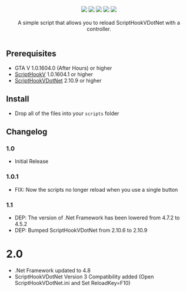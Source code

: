 <div align="center">
<!-- <img src="https://raw.githubusercontent.com/justalemon/ControllerReload/master/logo.png" width="750" /> -->
<br><br>
<a href="https://www.gta5-mods.com/scripts/controllerreload"><img src="https://img.shields.io/badge/5mods-download-20BA4E.svg"></a>
<a href="https://ci.appveyor.com/project/justalemon/controllerreload"><img src="https://img.shields.io/appveyor/ci/justalemon/controllerreload.svg?label=appveyor"></a>
<a href="https://www.codefactor.io/repository/github/justalemon/controllerreload"><img src="https://www.codefactor.io/repository/github/justalemon/controllerreload/badge"></a>
<a href="https://dependabot.com"><img src="https://api.dependabot.com/badges/status?host=github&repo=justalemon/ControllerReload"></a>
<a href="https://discord.gg/Cf6sspj"><img src="https://img.shields.io/badge/discord-join-7289DA.svg"></a>
<br><br>
A simple script that allows you to reload ScriptHookVDotNet with a controller.
<br><br>
<!-- <img src="https://raw.githubusercontent.com/justalemon/ControllerReload/master/preview.png"/> -->
</div>

## Prerequisites

* GTA V 1.0.1604.0 (After Hours) or higher
* [ScriptHookV](http://www.dev-c.com/gtav/scripthookv/) 1.0.1604.1 or higher
* [ScriptHookVDotNet](https://github.com/crosire/scripthookvdotnet/releases) 2.10.9 or higher

## Install

* Drop all of the files into your `scripts` folder

## Changelog

### 1.0

* Initial Release

### 1.0.1

* FIX: Now the scripts no longer reload when you use a single button

### 1.1

* DEP: The version of .Net Framework has been lowered from 4.7.2 to 4.5.2
* DEP: Bumped ScriptHookVDotNet from 2.10.6 to 2.10.9


# 2.0
* .Net Framework updated to 4.8
* ScriptHookVDotNet Version 3 Compatibility added
(Open ScriptHookVDotNet.ini and Set ReloadKey=F10)
